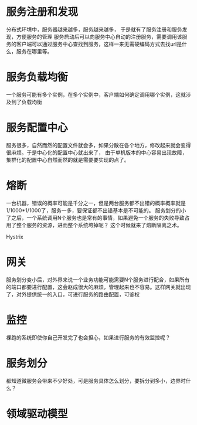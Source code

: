 服务注册和发现
===
分布式环境中，服务器越来越多，服务越来越多，
于是就有了服务注册和服务发现，方便服务的管理
服务启动后可以向服务中心自动的注册服务，需要调用该服务的客户端可以通过服务中心查找到服务，这样一来无需硬编码方式去找url是什么，服务在哪里等。

服务负载均衡
==
一个服务可能有多个实例，在多个实例中，客户端如何确定调用哪个实例，这就涉及到了负载均衡

服务配置中心
==
服务很多，自然而然的配置文件就会多，如果分散在各个地方，修改起来就会变得很麻烦。于是中心化的配置中心就出来了，
由于单机版本的中心容易出现故障，集群化的配置中心自然而然的就是需要要实现的点了。

熔断
===
一台机器，错误的概率可能是千分之一，但是两台服务都不出错的概率概率就是1/1000*1/1000了，服务一多，要保证都不出错基本是不可能的。
服务划分的小了之后，一个系统调用N个服务也是常有的事情，如果避免一个服务的失败导致占用了整个服务的资源，进而整个系统垮掉呢？
这个时候就来了熔断隔离之术。

Hystrix

网关
===
服务划分变小后，对外界来说一个业务功能可能需要N个服务进行配合，如果所有的端口都要进行配置，这会赵成很大的麻烦，管理起来也不容易。这样网关就出现了，对外提供统一的入口，可进行服务的路由配置，可鉴权

监控
==
裸跑的系统即使你自己开发完了也会担心，如果进行服务的有效监控呢？


服务划分
===
都知道微服务会带来不少好处，可是服务具体怎么划分，要拆分到多小，边界时什么？

领域驱动模型
===
